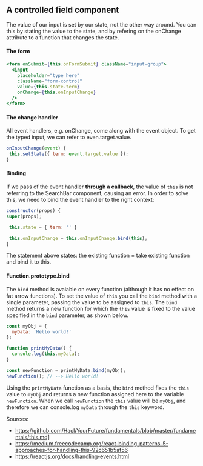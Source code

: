 ## A controlled field component
The value of our input is set by our state, not the other way around. You can this by stating the value to the state, and by refering on the onChange attribute to a function that changes the state.

#### The form
```jsx
<form onSubmit={this.onFormSubmit} className="input-group">
  <input
    placeholder="type here"
    className="form-control"
    value={this.state.term}
    onChange={this.onInputChange}
  />
</form>
```
#### The change handler
All event handlers, e.g. onChange, come along with the event object. To get the typed input, we can refer to even.target.value.
```jsx
onInputChange(event) {
 this.setState({ term: event.target.value });
}

```
#### Binding
If we pass of the event handler **through a callback**, the value of `this` is not referring to the SearchBar component, causing an error. In order to solve this, we need to bind the event handler to the right context: 
```jsx
constructor(props) {
super(props);

 this.state = { term: '' }

 this.onInputChange = this.onInputChange.bind(this);
}
```
The statement above states: the existing function = take existing function and bind it to this. 

#### Function.prototype.bind
The `bind` method is avaiable on every function (although it has no effect on fat arrow functions). To set the value of `this` you call the `bind` method with a single parameter, passing the value to be assigned to `this`. The `bind` method returns a new function for which the `this` value is fixed to the value specified in the `bind` parameter, as shown below.

```js
const myObj = {
  myData: 'Hello world!'
};

function printMyData() {
  console.log(this.myData);
}

const newFunction = printMyData.bind(myObj);
newFunction(); // --> Hello world!
```

Using the `printMyData` function as a basis, the `bind` method fixes the `this` value to `myObj` and returns a new function assigned here to the variable `newFunction`. When we call `newFunction` the `this` value will be `myObj`, and therefore we can console.log `myData` through the `this` keyword.


Sources:
- https://github.com/HackYourFuture/fundamentals/blob/master/fundamentals/this.md]
- https://medium.freecodecamp.org/react-binding-patterns-5-approaches-for-handling-this-92c651b5af56
- https://reactjs.org/docs/handling-events.html





